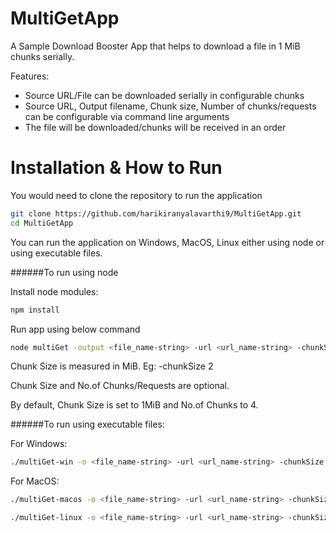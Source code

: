 # MultiGetApp
A Sample Download Booster App that helps to download a file in 1 MiB chunks serially.

Features:
* Source URL/File can be downloaded serially in configurable chunks
* Source URL, Output filename, Chunk size, Number of chunks/requests can be configurable via command line arguments
* The file will be downloaded/chunks will be received in an order

# Installation & How to Run
You would need to clone the repository to run the application

```bash
git clone https://github.com/harikiranyalavarthi9/MultiGetApp.git
cd MultiGetApp
```

You can run the application on Windows, MacOS, Linux either using node or using executable files.

######To run using node

Install node modules:

```bash
npm install
```
Run app using below command

```bash
node multiGet -output <file_name-string> -url <url_name-string> -chunkSize <chunk_size-number> -numOfChunks <number_of_chunks-number>
```

Chunk Size is measured in MiB. Eg: -chunkSize 2

Chunk Size and No.of Chunks/Requests are optional. 

By default, Chunk Size is set to 1MiB and No.of Chunks to 4.

######To run using executable files:

For Windows: 

```bash
./multiGet-win -o <file_name-string> -url <url_name-string> -chunkSize <chunk_size-number> -numOfChunks <number_of_chunks-number>
```

For MacOS:

```bash
./multiGet-macos -o <file_name-string> -url <url_name-string> -chunkSize <chunk_size-number> -numOfChunks <number_of_chunks-number>
```

```bash
./multiGet-linux -o <file_name-string> -url <url_name-string> -chunkSize <chunk_size-number> -numOfChunks <number_of_chunks-number>
```











